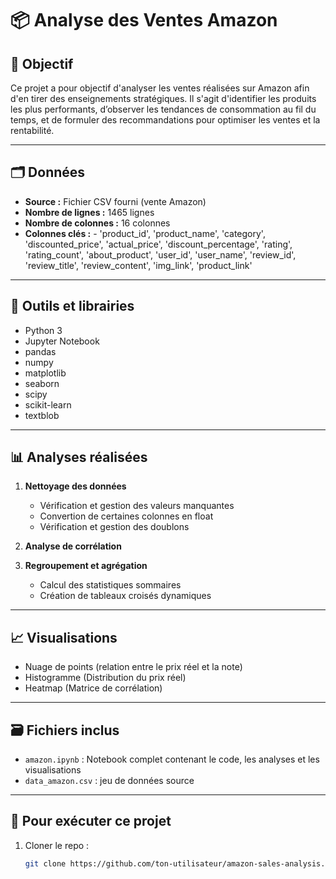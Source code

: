 # 📦 Analyse des Ventes Amazon

## 🎯 Objectif
Ce projet a pour objectif d'analyser les ventes réalisées sur Amazon afin d'en tirer des enseignements stratégiques. Il s'agit d'identifier les produits les plus performants, d’observer les tendances de consommation au fil du temps, et de formuler des recommandations pour optimiser les ventes et la rentabilité.

---

## 🗂️ Données
- **Source :** Fichier CSV fourni (vente Amazon)
- **Nombre de lignes :** 1465 lignes
- **Nombre de colonnes :** 16 colonnes
- **Colonnes clés :**
      - 'product_id', 'product_name', 'category', 'discounted_price',
       'actual_price', 'discount_percentage', 'rating', 'rating_count',
       'about_product', 'user_id', 'user_name', 'review_id', 'review_title',
       'review_content', 'img_link', 'product_link'

---

## 🧰 Outils et librairies
- Python 3
- Jupyter Notebook
- pandas
- numpy
- matplotlib
- seaborn
- scipy
- scikit-learn
- textblob

---

## 📊 Analyses réalisées

1. **Nettoyage des données**
   - Vérification et gestion des valeurs manquantes
   - Convertion de certaines colonnes en float
   - Vérification et gestion des doublons

2. **Analyse de corrélation**

3. **Regroupement et agrégation**
   - Calcul des statistiques sommaires
   - Création de tableaux croisés dynamiques

---

## 📈 Visualisations
   - Nuage de points (relation entre le prix réel et la note)
   - Histogramme (Distribution du prix réel)
   - Heatmap (Matrice de corrélation)

---

## 🗃️ Fichiers inclus
- `amazon.ipynb` : Notebook complet contenant le code, les analyses et les visualisations
- `data_amazon.csv` : jeu de données source

---

## 🚀 Pour exécuter ce projet
1. Cloner le repo :
   ```bash
   git clone https://github.com/ton-utilisateur/amazon-sales-analysis.git

